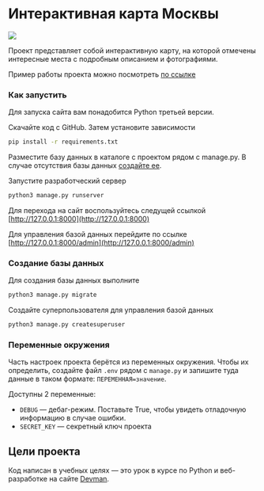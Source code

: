 # Интерактивная карта Москвы

<img src="static_src/readme_map.gif"/>

Проект представляет собой интерактивную карту, на которой отмечены интересные места с подробным описанием и фотографиями.

Пример работы проекта можно посмотреть [по ссылке](http://http://cok263.pythonanywhere.com/)

### Как запустить

Для запуска сайта вам понадобится Python третьей версии.

Скачайте код с GitHub. Затем установите зависимости

```sh
pip install -r requirements.txt
```
Разместите базу данных в каталоге с проектом рядом с manage.py. 
В случае отсутствия базы данных [создайте ее](#Создание-базы-данных).

Запустите разработческий сервер

```sh
python3 manage.py runserver
```
Для перехода на сайт воспользуйтесь следущей ссылкой [http://127.0.0.1:8000](http://127.0.0.1:8000)

Для управления базой данных перейдите по ссылке [http://127.0.0.1:8000/admin](http://127.0.0.1:8000/admin)

### Создание базы данных
Для создания базы данных выполните

```sh
python3 manage.py migrate
```

Создайте суперпользователя для управления базой данных

```sh
python3 manage.py createsuperuser
```

### Переменные окружения

Часть настроек проекта берётся из переменных окружения. Чтобы их определить, 
создайте файл `.env` рядом с `manage.py` и запишите туда данные в таком формате: `ПЕРЕМЕННАЯ=значение`.

Доступны 2 переменные:
- `DEBUG` — дебаг-режим. Поставьте True, чтобы увидеть отладочную информацию в случае ошибки.
- `SECRET_KEY` — секретный ключ проекта

## Цели проекта

Код написан в учебных целях — это урок в курсе по Python и веб-разработке на сайте [Devman](https://dvmn.org).
